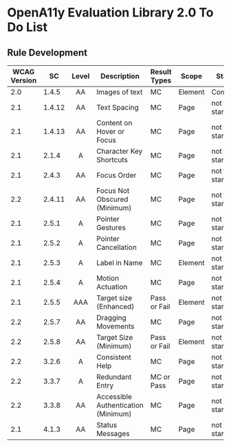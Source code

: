 # OpenA11y Evaluation Library 2.0 To Do List

## Rule Development

| WCAG Version  | SC      | Level | Description | Result Types | Scope | Status |
| ------------- | ------- | :---: | ----------- | ------------ | ----- | ------ |
| 2.0          | 1.4.5    | AA    | Images of text |  MC |  Element |  Complete |
| 2.1          | 1.4.12   | AA    | Text Spacing |  MC | Page | not started |
| 2.1          | 1.4.13   | AA    | Content on Hover or Focus | MC |  Page | not started |
| 2.1          | 2.1.4    | A     | Character Key Shortcuts | MC | Page | not started |
| 2.1          | 2.4.3    | AA    | Focus Order | MC | Page | not started |
| 2.2          | 2.4.11   | AA    | Focus Not Obscured (Minimum) | MC | Page | not started |
| 2.1          | 2.5.1    | A     | Pointer Gestures |  MC | Page | not started |
| 2.1          | 2.5.2    | A     | Pointer Cancellation |  MC | Page | not started |
| 2.1          | 2.5.3    | A     | Label in Name | MC | Element | not started |
| 2.1          | 2.5.4    | A     | Motion Actuation | MC | Page | not started |
| 2.1          | 2.5.5    | AAA   | Target size (Enhanced) | Pass or Fail | Element | not started |
| 2.2          | 2.5.7    | AA    | Dragging Movements | MC | Page | not started |
| 2.2          | 2.5.8    | AA    | Target Size (Minimum) | Pass or Fail | Element | not started |
| 2.2          | 3.2.6    | A     | Consistent Help | MC | Page | not started |
| 2.2          | 3.3.7    | A     | Redundant Entry | MC or Pass | Page | not started |
| 2.2          | 3.3.8    | AA    | Accessible Authentication (Minimum) | MC | Page | not started |
| 2.1          | 4.1.3    | AA    | Status Messages | MC | Page |  not started |
